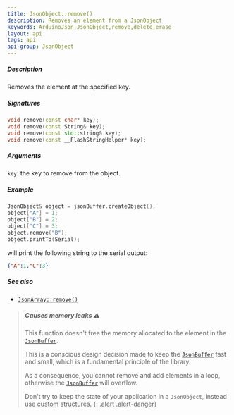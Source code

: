 ```yaml
---
title: JsonObject::remove()
description: Removes an element from a JsonObject
keywords: ArduinoJson,JsonObject,remove,delete,erase
layout: api
tags: api
api-group: JsonObject
---
```


##### Description

Removes the element at the specified key.

##### Signatures

```c++
void remove(const char* key);
void remove(const String& key);
void remove(const std::string& key);
void remove(const __FlashStringHelper* key);
```

##### Arguments

`key`: the key to remove from the object.

##### Example

```c++
JsonObject& object = jsonBuffer.createObject();
object["A"] = 1;
object["B"] = 2;
object["C"] = 3;
object.remove("B");
object.printTo(Serial);
```

will print the following string to the serial output:

```json
{"A":1,"C":3}
```

##### See also

* [`JsonArray::remove()`]({{site.baseurl}}/api/jsonarray/remove/)

> ##### Causes memory leaks :warning:
>
> This function doesn't free the memory allocated to the element in the [`JsonBuffer`]({{site.baseurl}}/api/jsonbuffer/).
>
> This is a conscious design decision made to keep the [`JsonBuffer`]({{site.baseurl}}/api/jsonbuffer/) fast and small, which is a fundamental principle of the library.
>
> As a consequence, you cannot remove and add elements in a loop, otherwise the [`JsonBuffer`]({{site.baseurl}}/api/jsonbuffer/) will overflow.
>
> Don't try to keep the state of your application in a `JsonObject`, instead use custom structures.
{: .alert .alert-danger}